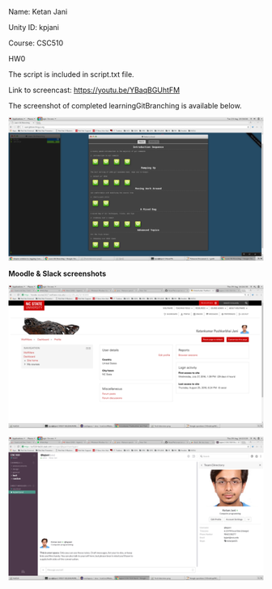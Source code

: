 Name: Ketan Jani

Unity ID: kpjani

Course: CSC510


HW0

The script is included in script.txt file.


Link to screencast:  https://youtu.be/YBaqBGUhtFM




The screenshot of completed learningGitBranching is available below.

![alt text](https://github.com/kpjani/AboutMe/blob/master/learningGitBranching.png "Screenshot")

**Moodle & Slack screenshots**

![alt text](https://github.com/kpjani/AboutMe/blob/master/Moodle.png "Moodle")

![alt text](https://github.com/kpjani/AboutMe/blob/master/Slack.png "Slack")
